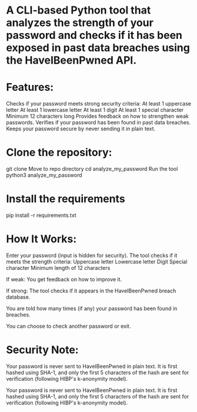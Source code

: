 # A CLI-based Python tool that analyzes the strength of your password and checks if it has been exposed in past data breaches using the HaveIBeenPwned API.


# Features:

Checks if your password meets strong security criteria:
	At least 1 uppercase letter
	At least 1 lowercase letter
	At least 1 digit
	At least 1 special character
	Minimum 12 characters long
Provides feedback on how to strengthen weak passwords.
Verifies if your password has been found in past data breaches.
Keeps your password secure by never sending it in plain text.


# Clone the repository:
 git clone
Move to repo directory
 cd analyze_my_password
Run the tool
 python3 analyze_my_password


# Install the requirements
pip install -r requirements.txt


# How It Works:
Enter your password (input is hidden for security).
The tool checks if it meets the strength criteria:
	Uppercase letter
	Lowercase letter
	Digit
	Special character
	Minimum length of 12 characters

If weak: You get feedback on how to improve it.

If strong: The tool checks if it appears in the HaveIBeenPwned breach database.

You are told how many times (if any) your password has been found in breaches.

You can choose to check another password or exit.


# Security Note:
Your password is never sent to HaveIBeenPwned in plain text.
It is first hashed using SHA-1, and only the first 5 characters of the hash are sent for verification (following HIBP's k-anonymity model).

Your password is never sent to HaveIBeenPwned in plain text.
It is first hashed using SHA-1, and only the first 5 characters of the hash are sent for verification (following HIBP's k-anonymity model).
